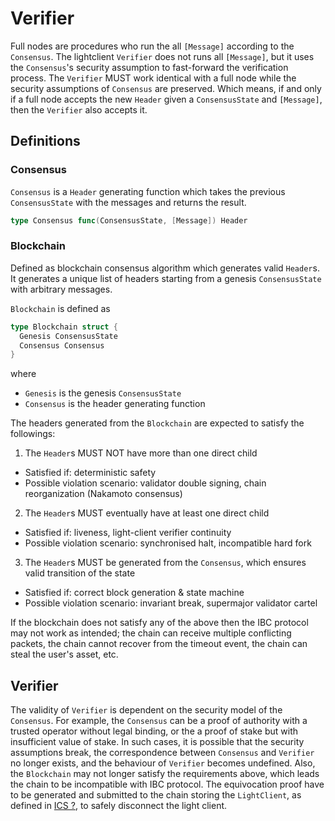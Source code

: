 # Verifier

Full nodes are procedures who run the all `[Message]` according to the
`Consensus`. The lightclient `Verifier` does not runs all `[Message]`, but
it uses the `Consensus`'s security assumption to fast-forward the verification
process. The `Verifier` MUST work identical with a full node while the
security assumptions of `Consensus` are preserved. Which means, if and only
if a full node accepts the new `Header` given a `ConsensusState` and
`[Message]`, then the `Verifier` also accepts it.

## Definitions

### Consensus

`Consensus` is a `Header` generating function which takes the previous
`ConsensusState` with the messages and returns the result.

```go
type Consensus func(ConsensusState, [Message]) Header
```

### Blockchain

Defined as blockchain consensus algorithm which generates valid `Header`s.
It generates a unique list of headers starting from a genesis `ConsensusState` with arbitrary
messages.

`Blockchain` is defined as
```go
type Blockchain struct {
  Genesis ConsensusState
  Consensus Consensus
}
```
where
  * `Genesis` is the genesis `ConsensusState`
  * `Consensus` is the header generating function

The headers generated from the `Blockchain` are expected to satisfy the
followings:

1. The `Header`s MUST NOT have more than one direct child

* Satisfied if: deterministic safety
* Possible violation scenario: validator double signing, chain reorganization (Nakamoto consensus)

2. The `Header`s MUST eventually have at least one direct child

* Satisfied if: liveness, light-client verifier continuity
* Possible violation scenario: synchronised halt, incompatible hard fork

3. The `Header`s MUST be generated from the `Consensus`, which ensures valid transition of the state

* Satisfied if: correct block generation & state machine
* Possible violation scenario: invariant break, supermajor validator cartel

If the blockchain does not satisfy any of the above then the IBC protocol
may not work as intended; the chain can receive multiple conflicting
packets, the chain cannot recover from the timeout event, the chain can
steal the user's asset, etc.

## Verifier

The validity of `Verifier` is dependent on the security model of the
`Consensus`. For example, the `Consensus` can be a proof of authority with
a trusted operator without legal binding, or the a proof of stake but with
insufficient value of stake. In such cases, it is possible that the
security assumptions break, the correspondence between `Consensus` and
`Verifier` no longer exists, and the behaviour of `Verifier` becomes
undefined. Also, the `Blockchain` may not longer satisfy
the requirements above, which leads the chain to be incompatible with IBC
protocol. The equivocation proof have to be generated and submitted to the
chain storing the `LightClient`, as defined in
[ICS ?](https://github.com/cosmos/ics/issues/53), to safely disconnect the
light client.
